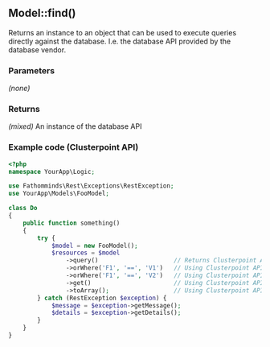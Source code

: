 ## Model::find() ##

Returns an instance to an object that can be used to execute queries directly against the database. I.e. the database API provided by the database vendor.

### Parameters ###

*(none)*

### Returns ###

*(mixed)* An instance of the database API

### Example code (Clusterpoint API) ###

```php
<?php
namespace YourApp\Logic;

use Fathomminds\Rest\Exceptions\RestException;
use YourApp\Models\FooModel;

class Do
{
    public function something()
    {
        try {
            $model = new FooModel();
            $resources = $model
                ->query()                     // Returns Clusterpoint API
                ->orWhere('F1', '==', 'V1')   // Using Clusterpoint API
                ->orWhere('F1', '==', 'V2')   // Using Clusterpoint API
                ->get()                       // Using Clusterpoint API
                ->toArray();                  // Using Clusterpoint API
        } catch (RestException $exception) {
            $message = $exception->getMessage();
            $details = $exception->getDetails();
        }
    }
}

```
